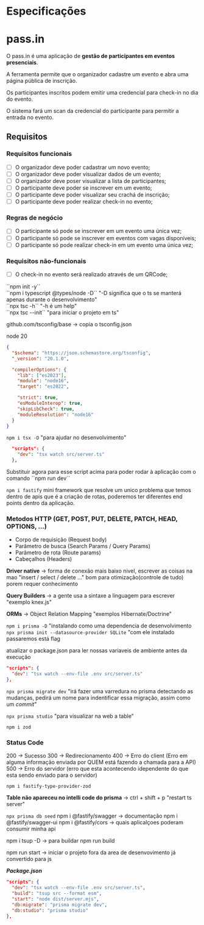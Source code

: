 # Especificações

# pass.in

O pass.in é uma aplicação de **gestão de participantes em eventos presenciais**.

A ferramenta permite que o organizador cadastre um evento e abra uma página pública de inscrição.

Os participantes inscritos podem emitir uma credencial para check-in no dia do evento.

O sistema fará um scan da credencial do participante para permitir a entrada no evento.

## Requisitos

### Requisitos funcionais

- [ ] O organizador deve poder cadastrar um novo evento;
- [ ] O organizador deve poder visualizar dados de um evento;
- [ ] O organizador deve poser visualizar a lista de participantes;
- [ ] O participante deve poder se inscrever em um evento;
- [ ] O participante deve poder visualizar seu crachá de inscrição;
- [ ] O participante deve poder realizar check-in no evento;

### Regras de negócio

- [ ] O participante só pode se inscrever em um evento uma única vez;
- [ ] O participante só pode se inscrever em eventos com vagas disponíveis;
- [ ] O participante só pode realizar check-in em um evento uma única vez;

### Requisitos não-funcionais

- [ ] O check-in no evento será realizado através de um QRCode;

<p>
``npm init -y``<br>
``npm i typescript @types/node -D`` "-D significa que o ts se manterá apenas durante o desenvolvimento"<br>
``npx tsc -h`` "-h é um help"<br>
``npx tsc --init`` "para iniciar o projeto em ts"<br>

github.com/tsconfig/base -> copia o tsconfig.json<br>

</p>

node 20

```json
{
  "$schema": "https://json.schemastore.org/tsconfig",
  "_version": "20.1.0",

  "compilerOptions": {
    "lib": ["es2023"],
    "module": "node16",
    "target": "es2022",

    "strict": true,
    "esModuleInterop": true,
    "skipLibCheck": true,
    "moduleResolution": "node16"
  }
}
```

`npm i tsx -D` "para ajudar no desenvolvimento"<br>

```json
  "scripts": {
    "dev": "tsx watch src/server.ts"
  },
```

<p>
Substituir agora para esse script acima para poder rodar à
aplicação com o comando ``npm run dev``<br>

`npm i fastify` mini framework que resolve um unico problema que temos dentro de apis que é a criação de rotas, poderemos ter diferentes end points dentro da aplicação.<br>

</p>

### Metodos HTTP (GET, POST, PUT, DELETE, PATCH, HEAD, OPTIONS, ...)

- Corpo de requisição (Request body)<br>
- Parâmetro de busca (Search Params / Query Params)<br>
- Parâmetro de rota (Route params)<br>
- Cabeçalhos (Headers)<br>

**Driver native** -> forma de conexão mais baixo nivel, escrever as coisas na mao "insert / select / delete ..." bom para otimização(controle de tudo) porem requer conhecimento<br>

**Query Builders** -> a gente usa a sintaxe a linguagem para escrever "exemplo knex.js"<br>

**ORMs** -> Object Relation Mapping "exemplos Hibernate/Doctrine"<br>

`npm i prisma -D` "instalando como uma dependencia de desenvolvimento<br>
`npx prisma init --datasource-provider SQLite` "com ele instalado passaremos está flag<br>

atualizar o package.json para ler nossas variaveis de ambiente antes da execução<br>

```json
"scripts": {
  "dev": "tsx watch --env-file .env src/server.ts"
},
```

`npx prisma migrate dev` "irá fazer uma varredura no prisma detectando as mudanças, pedirá um nome para indentificar essa migração, assim como um _commit_" <br>

`npx prisma studio` "para visualizar na web a table"

`npm i zod`

### Status Code

200 -> Sucesso
300 -> Redirecionamento
400 -> Erro do client (Erro em alguma informação enviada por QUEM está fazendo a chamada para a API)
500 -> Erro do servidor (erro que esta acontecendo idependente do que esta sendo enviado para o servidor)

`npm i fastify-type-provider-zod`

**Table não apareceu no intelli code do prisma** -> ctrl + shift + p "restart ts server"

`npx prisma db seed`
npm i @fastify/swagger -> documentação
npm i @fastify/swagger-ui
npm i @fastify/cors -> quais aplicalçoes poderam consumir minha api

npm i tsup -D -> para buildar
npm run build

npm run start -> iniciar o projeto fora da area de desenvovimento já convertido para js

**_Package.json_**

```json
"scripts": {
  "dev": "tsx watch --env-file .env src/server.ts",
  "build": "tsup src --format esm",
  "start": "node dist/server.mjs",
  "db:migrate": "prisma migrate dev",
  "db:studio": "prisma studio"
},
```
